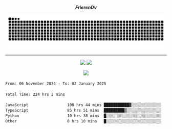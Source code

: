 ***<p align="center">FrierenDv</p>***

<div align="center">
  <picture>
      <source
    media="(prefers-color-scheme: dark)"
      srcset="https://raw.githubusercontent.com/platane/snk/output/github-contribution-grid-snake-dark.svg"
      />
    <source
      media="(prefers-color-scheme: light)"
      srcset="https://raw.githubusercontent.com/xct007/xct007/output/github-contribution-grid-snake.svg"
      />
    <img
      alt="Snake"
      src="https://raw.githubusercontent.com/xct007/xct007/output/github-contribution-grid-snake.svg"
      />
  </picture>

</div>

___
<p align="center">
  <img src="https://readme-stats-blush-eta.vercel.app/api/top-langs/?username=xct007&layout=compact" />
  <img src="https://readme-stats-blush-eta.vercel.app/api?username=xct007&show_icons=true&theme=transparent&hide_title=true&include_all_commits=true" />
</p>

<p align="center">
  <img src="https://github-profile-trophy.vercel.app/?username=xct007&theme=light&margin-w=15" />
</p>
<!--START_SECTION:waka-->

```txt
From: 06 November 2024 - To: 02 January 2025

Total Time: 224 hrs 2 mins

JavaScript                 108 hrs 44 mins ███████████▓░░░░░░░░░░░░░   46.82 %
TypeScript                 85 hrs 51 mins  █████████▒░░░░░░░░░░░░░░░   36.98 %
Python                     10 hrs 38 mins  █░░░░░░░░░░░░░░░░░░░░░░░░   04.58 %
Other                      8 hrs 10 mins   █░░░░░░░░░░░░░░░░░░░░░░░░   03.52 %
```

<!--END_SECTION:waka-->
